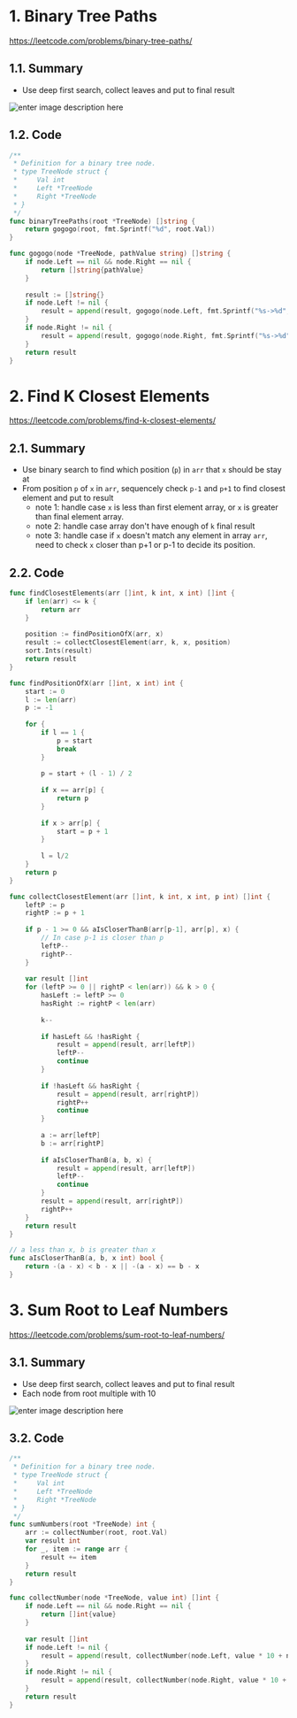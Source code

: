 # 1. Binary Tree Paths

https://leetcode.com/problems/binary-tree-paths/

## 1.1. Summary

 - Use deep first search, collect leaves and put to final result

![enter image description here](https://upload.wikimedia.org/wikipedia/commons/thumb/7/7f/Depth-First-Search.gif/220px-Depth-First-Search.gif)

## 1.2. Code

```go
/**
 * Definition for a binary tree node.
 * type TreeNode struct {
 *     Val int
 *     Left *TreeNode
 *     Right *TreeNode
 * }
 */
func binaryTreePaths(root *TreeNode) []string {
    return gogogo(root, fmt.Sprintf("%d", root.Val))
}

func gogogo(node *TreeNode, pathValue string) []string {
    if node.Left == nil && node.Right == nil {
        return []string{pathValue}
    }
    
    result := []string{}
    if node.Left != nil {
        result = append(result, gogogo(node.Left, fmt.Sprintf("%s->%d", pathValue, node.Left.Val))...)
    }
    if node.Right != nil {
        result = append(result, gogogo(node.Right, fmt.Sprintf("%s->%d", pathValue, node.Right.Val))...)
    }
    return result
}
```

# 2. Find K Closest Elements

https://leetcode.com/problems/find-k-closest-elements/

## 2.1. Summary

 - Use binary search to find which position (`p`) in `arr` that `x` should be stay at
 - From position `p` of `x` in `arr`, sequencely check  `p-1` and `p+1` to find closest element and put to result
	 - note 1: handle case `x` is less than first element array, or `x` is greater than final element array.
	 - note 2: handle case array don't have enough of `k` final result
	 - note 3: handle case if `x` doesn't match any element in array `arr`, need to check `x` closer than p+1 or p-1 to decide its position.


## 2.2. Code

```go
func findClosestElements(arr []int, k int, x int) []int {
    if len(arr) <= k {
        return arr
    }
    
    position := findPositionOfX(arr, x)
    result := collectClosestElement(arr, k, x, position)
    sort.Ints(result)
    return result
}

func findPositionOfX(arr []int, x int) int {
    start := 0
    l := len(arr)
    p := -1
    
    for {
        if l == 1 {
            p = start
            break
        }
        
        p = start + (l - 1) / 2
        
        if x == arr[p] {
            return p
        }
        
        if x > arr[p] {
            start = p + 1
        }
             
        l = l/2
    }
    return p
}

func collectClosestElement(arr []int, k int, x int, p int) []int {
    leftP := p
    rightP := p + 1
    
    if p - 1 >= 0 && aIsCloserThanB(arr[p-1], arr[p], x) {
        // In case p-1 is closer than p
        leftP--
        rightP--
    }
    
    var result []int
    for (leftP >= 0 || rightP < len(arr)) && k > 0 {
        hasLeft := leftP >= 0
        hasRight := rightP < len(arr)
        
        k--
        
        if hasLeft && !hasRight {
            result = append(result, arr[leftP])
            leftP--
            continue
        }
        
        if !hasLeft && hasRight {
            result = append(result, arr[rightP])
            rightP++
            continue
        }
        
        a := arr[leftP]
        b := arr[rightP]
        
        if aIsCloserThanB(a, b, x) {
            result = append(result, arr[leftP])
            leftP--
            continue
        }
        result = append(result, arr[rightP])
        rightP++
    }
    return result
}

// a less than x, b is greater than x
func aIsCloserThanB(a, b, x int) bool {
    return -(a - x) < b - x || -(a - x) == b - x
}
```

# 3. Sum Root to Leaf Numbers

https://leetcode.com/problems/sum-root-to-leaf-numbers/

## 3.1. Summary

 - Use deep first search, collect leaves and put to final result
 - Each node from root  multiple with  10

![enter image description here](https://upload.wikimedia.org/wikipedia/commons/thumb/7/7f/Depth-First-Search.gif/220px-Depth-First-Search.gif)


## 3.2. Code

```go
/**
 * Definition for a binary tree node.
 * type TreeNode struct {
 *     Val int
 *     Left *TreeNode
 *     Right *TreeNode
 * }
 */
func sumNumbers(root *TreeNode) int {
    arr := collectNumber(root, root.Val)
    var result int
    for _, item := range arr {
        result += item
    }
    return result
}

func collectNumber(node *TreeNode, value int) []int {
    if node.Left == nil && node.Right == nil {
        return []int{value}
    }
    
    var result []int
    if node.Left != nil {
        result = append(result, collectNumber(node.Left, value * 10 + node.Left.Val)...)
    }
    if node.Right != nil {
        result = append(result, collectNumber(node.Right, value * 10 + node.Right.Val)...)
    }
    return result
}
```
